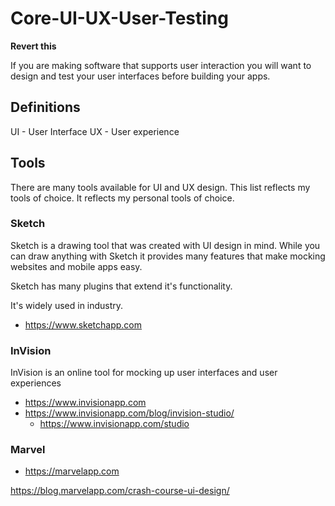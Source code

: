 # Core-UI-UX-User-Testing

**Revert this**

If you are making software that supports user interaction you will
want to design and test your user interfaces before building your
apps.

## Definitions

UI - User Interface
UX - User experience

## Tools

There are many tools available for UI and UX design. This list
reflects my tools of choice. It reflects my personal tools of
choice.

### Sketch

Sketch is a drawing tool that was created with UI design in mind.
While you can draw anything with Sketch it provides many features
that make mocking websites and mobile apps easy.

Sketch has many plugins that extend it's functionality.

It's widely used in industry.

- https://www.sketchapp.com

### InVision

InVision is an online tool for mocking up user interfaces and
user experiences

- https://www.invisionapp.com
- https://www.invisionapp.com/blog/invision-studio/
  - https://www.invisionapp.com/studio

### Marvel

- https://marvelapp.com


https://blog.marvelapp.com/crash-course-ui-design/
